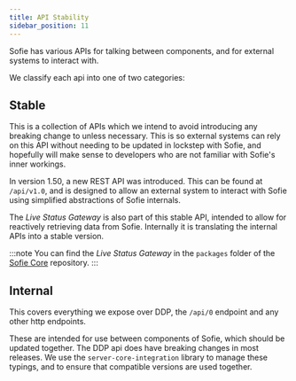 ```yaml
---
title: API Stability
sidebar_position: 11
---
```


Sofie has various APIs for talking between components, and for external systems to interact with.

We classify each api into one of two categories:

## Stable

This is a collection of APIs which we intend to avoid introducing any breaking change to unless necessary. This is so external systems can rely on this API without needing to be updated in lockstep with Sofie, and hopefully will make sense to developers who are not familiar with Sofie's inner workings.

In version 1.50, a new REST API was introduced. This can be found at `/api/v1.0`, and is designed to allow an external system to interact with Sofie using simplified abstractions of Sofie internals.

The _Live Status Gateway_ is also part of this stable API, intended to allow for reactively retrieving data from Sofie. Internally it is translating the internal APIs into a stable version.

:::note
You can find the _Live Status Gateway_ in the `packages` folder of the [Sofie Core](https://github.com/nrkno/sofie-core) repository.
:::

## Internal

This covers everything we expose over DDP, the `/api/0` endpoint and any other http endpoints.

These are intended for use between components of Sofie, which should be updated together. The DDP api does have breaking changes in most releases. We use the `server-core-integration` library to manage these typings, and to ensure that compatible versions are used together.
